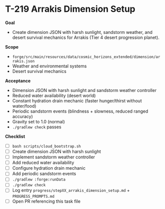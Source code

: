 # T-219 Arrakis Dimension Setup

**Goal**

- Create dimension JSON with harsh sunlight, sandstorm weather, and desert survival mechanics for Arrakis (Tier 4 desert progression planet).

**Scope**

- `forge/src/main/resources/data/cosmic_horizons_extended/dimension/arrakis.json`
- Weather and environmental systems
- Desert survival mechanics

**Acceptance**

- Dimension JSON with harsh sunlight and sandstorm weather controller
- Reduced water availability (desert world)
- Constant hydration drain mechanic (faster hunger/thirst without water/food)
- Periodic sandstorm events (blindness + slowness, reduced ranged accuracy)
- Gravity set to 1.0 (normal)
- `./gradlew check` passes

**Checklist**

- [ ] `bash scripts/cloud_bootstrap.sh`
- [ ] Create dimension JSON with harsh sunlight
- [ ] Implement sandstorm weather controller
- [ ] Add reduced water availability
- [ ] Configure hydration drain mechanic
- [ ] Add periodic sandstorm events
- [ ] `./gradlew :forge:runData`
- [ ] `./gradlew check`
- [ ] Log entry `progress/stepXX_arrakis_dimension_setup.md` + `PROGRESS_PROMPTS.md`
- [ ] Open PR referencing this task file
